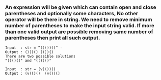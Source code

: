 ### An expression will be given which can contain open and close parentheses and optionally some characters, No other operator will be there in string. We need to remove minimum number of parentheses to make the input string valid. If more than one valid output are possible removing same number of parentheses then print all such output.

```
Input  : str = “()())()” -
Output : ()()() (())()
There are two possible solutions
"()()()" and "(())()"

Input  : str = (v)())()
Output : (v)()()  (v())()
```
